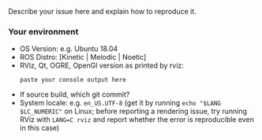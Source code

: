 <!-- Thanks for reporting an issue.
Please describe your issue in detail, such that it can be reproduced by somebody else.
For rendering issues, please provide:
* A screenshot illustrating the issue (just drag-n-drop an image into your browser).
* Source code to reproduce the issue, e.g. a YAML or rosbag file with a MarkerArray msg.
Use [gist.github.com](gist.github.com) to copy-paste the console output or segfault backtrace using gdb.

Note: Due to the lack of active maintainers, currently we can only provide limited support.
Particularly, we focus on the latest release, Melodic, only.
If you can track the issue down yourself and provide a pull request, that would be a great help.
Thanks for considering this.
-->

Describe your issue here and explain how to reproduce it.

### Your environment
* OS Version: e.g. Ubuntu 18.04
* ROS Distro: [Kinetic | Melodic | Noetic]
* RViz, Qt, OGRE, OpenGl version as printed by rviz:
    ```
    paste your console output here
    ```
* If source build, which git commit?
* System locale: e.g. `en_US.UTF-8` (get it by running `echo "$LANG $LC_NUMERIC"` on Linux; before reporting a rendering issue, try running RViz with `LANG=C rviz` and report whether the error is reproducible even in this case)
